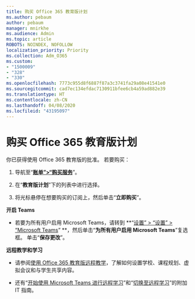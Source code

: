 ```yaml
---
title: 购买 Office 365 教育版计划
ms.author: pebaum
author: pebaum
manager: mnirkhe
ms.audience: Admin
ms.topic: article
ROBOTS: NOINDEX, NOFOLLOW
localization_priority: Priority
ms.collection: Adm_O365
ms.custom:
- "1500009"
- "328"
- "330"
ms.openlocfilehash: 7773c955d8f6887f87a3c3741fa29a08e41541e0
ms.sourcegitcommit: cad7ec134efdac7130911bfee6cb4a59ad882e39
ms.translationtype: HT
ms.contentlocale: zh-CN
ms.lasthandoff: 04/08/2020
ms.locfileid: "43195097"
---
```

# <a name="purchase-office-365-education-plans"></a>购买 Office 365 教育版计划

你已获得使用 Office 365 教育版的批准。  若要购买：

1. 导航至“**[账单”>“购买服务](https://portal.office.com/AdminPortal/Home#/catalog)**”。

2. 在“**教育版计划**”下的列表中进行选择。

3. 将光标悬停在想要购买的订阅上，然后单击“**立即购买**”。

**开启 Teams**

- 若要为所有用户启用 Microsoft Teams，请转到 **“[设置” > “设置” > “Microsoft Teams](https://admin.microsoft.com/Adminportal/Home#/SettingsMultiPivot/:/Settings/L1/SkypeTeams)” **，然后单击“**为所有用户启用 Microsoft Teams**”复选框。  单击“**保存更改**”。

**远程教学和学习**

- 请参阅[使用 Office 365 教育版远程教学](https://support.office.com/article/remote-teaching-and-learning-in-office-365-education-f651ccae-7b65-478b-8366-51bb884025c4)，了解如何设置学校、课程规划、虚拟会议和与学生共享内容。

- 还有“[开始使用 Microsoft Teams 进行远程学习](https://docs.microsoft.com/MicrosoftTeams/remote-learning-edu)”和“[切换至远程学习](https://www.microsoft.com/education/remote-learning)”的附加 IT 指南。

